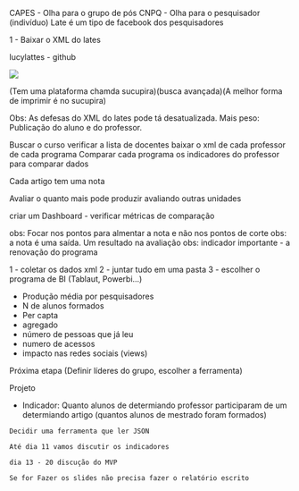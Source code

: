 CAPES - Olha para o grupo de pós
CNPQ - Olha para o pesquisador (indivíduo)
Late é um tipo de facebook dos pesquisadores


1 - Baixar o XML do lates

lucylattes - github

<img src="./.assets/projeto.jpg">

(Tem uma plataforma chamda sucupira)(busca avançada)(A melhor forma de imprimir é no sucupira)

Obs: As defesas do XML do lates pode tá desatualizada. Mais peso: Publicação do aluno e do professor.

Buscar o curso
verificar a lista de docentes
baixar o xml de cada professor de cada programa
Comparar cada programa os indicadores do professor para comparar dados

Cada artigo tem uma nota

Avaliar o quanto mais pode produzir avaliando outras unidades

criar um Dashboard - verificar métricas de comparação

obs: Focar nos pontos para almentar a nota e não nos pontos de corte
obs: a nota é uma saída. Um resultado na avaliação
obs: indicador importante - a renovação do programa

1 - coletar os dados xml
2 - juntar tudo em uma pasta
3 - escolher o programa de BI (Tablaut, Powerbi...)

- Produção média por pesquisadores
- N de alunos formados
- Per capta
- agregado
- número de pessoas que já leu
- numero de acessos 
- impacto nas redes sociais (views)

Próxima etapa (Definir líderes do grupo, escolher a ferramenta)





Projeto

- Indicador: Quanto alunos de determiando professor participaram de um determiando artigo 
(quantos alunos de mestrado foram formados) 

```
Decidir uma ferramenta que ler JSON

Até dia 11 vamos discutir os indicadores

dia 13 - 20 discução do MVP

Se for Fazer os slides não precisa fazer o relatório escrito

```



